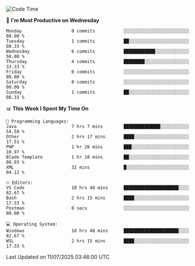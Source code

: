 <!--START_SECTION:waka-->
![Code Time](http://img.shields.io/badge/Code%20Time-5%2C289%20hrs%2056%20mins-blue)

📅 **I'm Most Productive on Wednesday** 

```text
Monday                   0 commits           ░░░░░░░░░░░░░░░░░░░░░░░░░   00.00 % 
Tuesday                  1 commits           ██░░░░░░░░░░░░░░░░░░░░░░░   08.33 % 
Wednesday                6 commits           ████████████░░░░░░░░░░░░░   50.00 % 
Thursday                 4 commits           ████████░░░░░░░░░░░░░░░░░   33.33 % 
Friday                   0 commits           ░░░░░░░░░░░░░░░░░░░░░░░░░   00.00 % 
Saturday                 0 commits           ░░░░░░░░░░░░░░░░░░░░░░░░░   00.00 % 
Sunday                   1 commits           ██░░░░░░░░░░░░░░░░░░░░░░░   08.33 % 
```


📊 **This Week I Spent My Time On** 

```text
💬 Programming Languages: 
Java                     7 hrs 7 mins        ██████████████░░░░░░░░░░░   54.50 % 
Other                    2 hrs 17 mins       ████░░░░░░░░░░░░░░░░░░░░░   17.51 % 
PHP                      1 hr 26 mins        ███░░░░░░░░░░░░░░░░░░░░░░   10.97 % 
Blade Template           1 hr 10 mins        ██░░░░░░░░░░░░░░░░░░░░░░░   08.93 % 
XML                      32 mins             █░░░░░░░░░░░░░░░░░░░░░░░░   04.12 % 

🔥 Editors: 
VS Code                  10 hrs 48 mins      █████████████████████░░░░   82.67 % 
Bash                     2 hrs 15 mins       ████░░░░░░░░░░░░░░░░░░░░░   17.33 % 
Postman                  0 secs              ░░░░░░░░░░░░░░░░░░░░░░░░░   00.00 % 

💻 Operating System: 
Windows                  10 hrs 48 mins      █████████████████████░░░░   82.67 % 
WSL                      2 hrs 15 mins       ████░░░░░░░░░░░░░░░░░░░░░   17.33 % 
```


 Last Updated on 11/07/2025 03:46:00 UTC
<!--END_SECTION:waka-->

